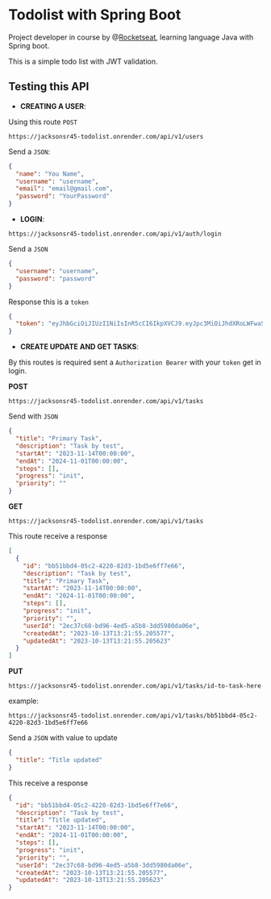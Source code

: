 # Todolist with Spring Boot

Project developer in course by @[Rocketseat](https://rocketseat.com.br), learning language Java with Spring boot.

This is a simple todo list with JWT validation.

## Testing this API

- **CREATING A USER**:

Using this route `POST`

```prompt
https://jacksonsr45-todolist.onrender.com/api/v1/users
```

Send a `JSON`:

```json
{
  "name": "You Name",
  "username": "username",
  "email": "email@gmail.com",
  "password": "YourPassword"
}
```

- **LOGIN**:

```prompt
https://jacksonsr45-todolist.onrender.com/api/v1/auth/login
```

Send a `JSON`

```json
{
  "username": "username",
  "password": "password"
}
```

Response this is a `token`

```json
{
  "token": "eyJhbGciOiJIUzI1NiIsInR5cCI6IkpXVCJ9.eyJpc3MiOiJhdXRoLWFwaSIsInN1YiI6ImphY2tzb25zcjQ1IiwiZXhwIjoxNjk3MjIxMjEyfQ.l2uaRbawuvKdO0W4AwcPn_gpp3_xcI5o9ovo1gwNiw0"
}
```

- **CREATE UPDATE AND GET TASKS**:

By this routes is required sent a `Authorization Bearer` with your `token` get in login.

**POST**

```prompt
https://jacksonsr45-todolist.onrender.com/api/v1/tasks
```

Send with `JSON`

```json
{
  "title": "Primary Task",
  "description": "Task by test",
  "startAt": "2023-11-14T00:00:00",
  "endAt": "2024-11-01T00:00:00",
  "steps": [],
  "progress": "init",
  "priority": ""
}
```

**GET**

```prompt
https://jacksonsr45-todolist.onrender.com/api/v1/tasks
```

This route receive a response

```json
[
  {
    "id": "bb51bbd4-05c2-4220-82d3-1bd5e6ff7e66",
    "description": "Task by test",
    "title": "Primary Task",
    "startAt": "2023-11-14T00:00:00",
    "endAt": "2024-11-01T00:00:00",
    "steps": [],
    "progress": "init",
    "priority": "",
    "userId": "2ec37c68-bd96-4ed5-a5b8-3dd5980da06e",
    "createdAt": "2023-10-13T13:21:55.205577",
    "updatedAt": "2023-10-13T13:21:55.205623"
  }
]
```

**PUT**

```prompt
https://jacksonsr45-todolist.onrender.com/api/v1/tasks/id-to-task-here
```

example:

```prompt
https://jacksonsr45-todolist.onrender.com/api/v1/tasks/bb51bbd4-05c2-4220-82d3-1bd5e6ff7e66
```

Send a `JSON` with value to update

```json
{
  "title": "Title updated"
}
```

This receive a response

```json
{
  "id": "bb51bbd4-05c2-4220-82d3-1bd5e6ff7e66",
  "description": "Task by test",
  "title": "Title updated",
  "startAt": "2023-11-14T00:00:00",
  "endAt": "2024-11-01T00:00:00",
  "steps": [],
  "progress": "init",
  "priority": "",
  "userId": "2ec37c68-bd96-4ed5-a5b8-3dd5980da06e",
  "createdAt": "2023-10-13T13:21:55.205577",
  "updatedAt": "2023-10-13T13:21:55.205623"
}
```
